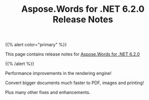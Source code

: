 ﻿---
title: Aspose.Words for .NET 6.2.0 Release Notes
articleTitle: Aspose.Words for .NET 6.2.0 Release Notes
linktitle: Aspose.Words for .NET 6.2.0 Release Notes
description: "Aspose.Words for .NET 6.2.0 Release Notes – learn about the latest updates and fixes."
type: docs
weight: 60
url: /net/aspose-words-for-net-6-2-0-release-notes/
---

{{% alert color="primary" %}} 

This page contains release notes for [Aspose.Words for .NET 6.2.0](https://downloads.aspose.com/words/net/new-releases/aspose.words-for-.net-6.2.0/)

{{% /alert %}} 

Performance improvements in the rendering engine! 

Convert bigger documents much faster to PDF, images and printing! 

Plus many other fixes and enhancements.






